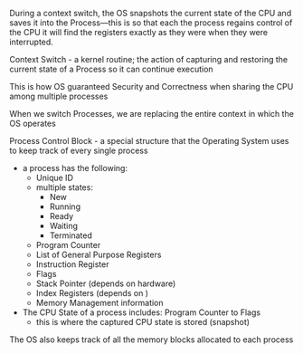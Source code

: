 During a context switch, the OS snapshots the current state of the CPU and saves it into the Process—this is so that each the process regains control of the CPU it will find the registers exactly as they were when they were interrupted.

 Context Switch - a kernel routine; the action of capturing and restoring the current state of a Process so it can continue execution

This is how OS guaranteed Security and Correctness when sharing the CPU among multiple processes

When we switch Processes, we are replacing the entire context in which the OS operates

Process Control Block - a special structure that the Operating System uses to keep track of every single process
- a process has the following:
	- Unique ID
	- multiple states:
		- New
		- Running
		- Ready
		- Waiting
		- Terminated
	- Program Counter 
	- List of General Purpose Registers
	- Instruction Register
	- Flags
	- Stack Pointer (depends on hardware)
	- Index Registers (depends on )
	- Memory Management information
- The CPU State of a process includes: Program Counter to Flags
	- this is where the captured CPU state is stored (snapshot)

The OS also keeps track of all the memory blocks allocated to each process 

